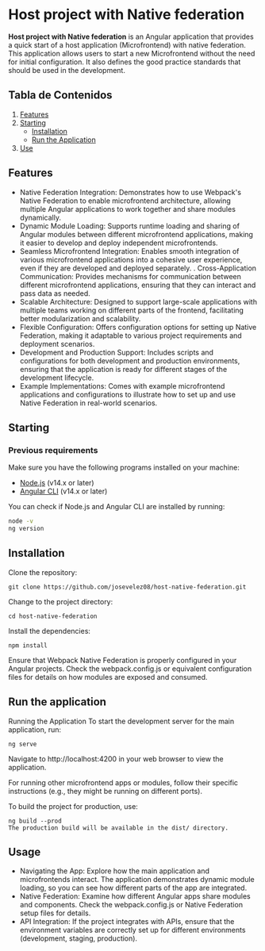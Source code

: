 # Host project with Native federation

**Host project with Native federation** is an Angular application that provides a quick start of a host application (Microfrontend) with native federation. This application allows users to start a new Microfrontend without the need for initial configuration. It also defines the good practice standards that should be used in the development.

## Tabla de Contenidos
1. [Features](#features)
2. [Starting](#starting)
   - [Installation](#installation)
   - [Run the Application](#run-the-application)
3. [Use](#usage)
   
## Features
- Native Federation Integration: Demonstrates how to use Webpack's Native Federation to enable microfrontend architecture, allowing multiple Angular applications to work together and share modules dynamically.
- Dynamic Module Loading: Supports runtime loading and sharing of Angular modules between different microfrontend applications, making it easier to develop and deploy independent microfrontends.
- Seamless Microfrontend Integration: Enables smooth integration of various microfrontend applications into a cohesive user experience, even if they are developed and deployed separately.
. Cross-Application Communication: Provides mechanisms for communication between different microfrontend applications, ensuring that they can interact and pass data as needed.
- Scalable Architecture: Designed to support large-scale applications with multiple teams working on different parts of the frontend, facilitating better modularization and scalability.
- Flexible Configuration: Offers configuration options for setting up Native Federation, making it adaptable to various project requirements and deployment scenarios.
- Development and Production Support: Includes scripts and configurations for both development and production environments, ensuring that the application is ready for different stages of the development lifecycle.
- Example Implementations: Comes with example microfrontend applications and configurations to illustrate how to set up and use Native Federation in real-world scenarios.

## Starting

### Previous requirements

Make sure you have the following programs installed on your machine:

- [Node.js](https://nodejs.org/) (v14.x or later)
- [Angular CLI](https://angular.io/cli) (v14.x or later)

You can check if Node.js and Angular CLI are installed by running:

```bash
node -v
ng version
```


## Installation
Clone the repository:
```
git clone https://github.com/josevelez08/host-native-federation.git
```
Change to the project directory:
```
cd host-native-federation
```
Install the dependencies:
```
npm install
```
Ensure that Webpack Native Federation is properly configured in your Angular projects. Check the webpack.config.js or equivalent configuration files for details on how modules are exposed and consumed.

## Run the application
Running the Application
To start the development server for the main application, run:
```
ng serve
```
Navigate to http://localhost:4200 in your web browser to view the application.

For running other microfrontend apps or modules, follow their specific instructions (e.g., they might be running on different ports).

To build the project for production, use:
```
ng build --prod
The production build will be available in the dist/ directory.
```
## Usage
- Navigating the App: Explore how the main application and microfrontends interact. The application demonstrates dynamic module loading, so you can see how different parts of the app are integrated.
- Native Federation: Examine how different Angular apps share modules and components. Check the webpack.config.js or Native Federation setup files for details.
- API Integration: If the project integrates with APIs, ensure that the environment variables are correctly set up for different environments (development, staging, production).
